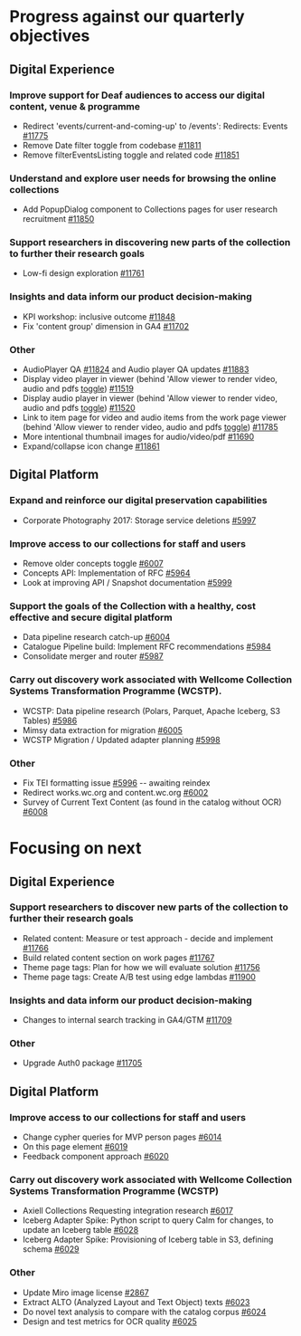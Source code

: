 # Progress against our quarterly objectives

## Digital Experience
### Improve support for Deaf audiences to access our digital content, venue & programme
- Redirect 'events/current-and-coming-up' to /events': Redirects: Events [#11775](https://github.com/wellcomecollection/wellcomecollection.org/issues/11775)
- Remove Date filter toggle from codebase [#11811](https://github.com/wellcomecollection/wellcomecollection.org/issues/11811)
- Remove filterEventsListing toggle and related code [#11851](https://github.com/wellcomecollection/wellcomecollection.org/issues/11851)

### Understand and explore user ne﻿eds for browsing the online collections
- Add PopupDialog component to Collections pages for user research recruitment [#11850](https://github.com/wellcomecollection/wellcomecollection.org/issues/11850)

### Support researchers in discovering new parts of the collection to further their research goals
- Low-fi design exploration [#11761](https://github.com/wellcomecollection/wellcomecollection.org/issues/11761)

### Insights and data inform our product decision-making
- KPI workshop: inclusive outcome [#11848](https://github.com/wellcomecollection/wellcomecollection.org/issues/11848)
- Fix 'content group' dimension in GA4 [#11702](https://github.com/wellcomecollection/wellcomecollection.org/issues/11702)

### Other
- AudioPlayer QA [#11824](https://github.com/wellcomecollection/wellcomecollection.org/issues/11824)  and Audio player QA updates [#11883](https://github.com/wellcomecollection/wellcomecollection.org/issues/11883)
- Display video player in viewer (behind 'Allow viewer to render video, audio and pdfs [toggle](https://dash.wellcomecollection.org/toggles/)) [#11519](https://github.com/wellcomecollection/wellcomecollection.org/issues/11519)
- Display audio player in viewer (behind 'Allow viewer to render video, audio and pdfs [toggle](https://dash.wellcomecollection.org/toggles/)) [#11520](https://github.com/wellcomecollection/wellcomecollection.org/issues/11520)
- Link to item page for video and audio items from the work page viewer (behind 'Allow viewer to render video, audio and pdfs [toggle](https://dash.wellcomecollection.org/toggles/)) [#11785](https://github.com/wellcomecollection/wellcomecollection.org/issues/11785)
- More intentional thumbnail images for audio/video/pdf [#11690](https://github.com/wellcomecollection/wellcomecollection.org/issues/11690)
- Expand/collapse icon change [#11861](https://github.com/wellcomecollection/wellcomecollection.org/issues/11861)

## Digital Platform
### Expand and reinforce our digital preservation capabilities
- Corporate Photography 2017: Storage service deletions [#5997](https://github.com/wellcomecollection/platform/issues/5997)

### Improve access to our collections for staff and users
- Remove older concepts toggle [#6007](https://github.com/wellcomecollection/platform/issues/6007)
- Concepts API: Implementation of RFC [#5964](https://github.com/wellcomecollection/platform/issues/5964)
- Look at improving API / Snapshot documentation [#5999](https://github.com/wellcomecollection/platform/issues/5999)

### Support the goals of the Collection with a healthy, cost effective and secure digital platform
- Data pipeline research catch-up [#6004](https://github.com/wellcomecollection/platform/issues/6004)
- Catalogue Pipeline build: Implement RFC recommendations [#5984](https://github.com/wellcomecollection/platform/issues/5984)
- Consolidate merger and router [#5987](https://github.com/wellcomecollection/platform/issues/5987)

### Carry out discovery work associated with Wellcome Collection Systems Transformation Programme (WCSTP).
- WCSTP: Data pipeline research (Polars, Parquet, Apache Iceberg, S3 Tables) [#5986](https://github.com/wellcomecollection/platform/issues/5986)
- Mimsy data extraction for migration [#6005](https://github.com/wellcomecollection/platform/issues/6005)
- WCSTP Migration / Updated adapter planning [#5998](https://github.com/wellcomecollection/platform/issues/5998)

### Other
- Fix TEI formatting issue [#5996](https://github.com/wellcomecollection/platform/issues/5996) -- awaiting reindex
- Redirect works.wc.org and content.wc.org [#6002](https://github.com/wellcomecollection/platform/issues/6002)
- Survey of Current Text Content (as found in the catalog without OCR) [#6008](https://github.com/wellcomecollection/platform/issues/6008)


# Focusing on next

## Digital Experience
### Support researchers to discover new parts of the collection to further their research goals
- Related content: Measure or test approach - decide and implement [#11766](https://github.com/wellcomecollection/wellcomecollection.org/issues/11766)
- Build related content section on work pages [#11767](https://github.com/wellcomecollection/wellcomecollection.org/issues/11767)
- Theme page tags: Plan for how we will evaluate solution [#11756](https://github.com/wellcomecollection/wellcomecollection.org/issues/11756)
- Theme page tags: Create A/B test using edge lambdas [#11900](https://github.com/wellcomecollection/wellcomecollection.org/issues/11900)

### Insights and data inform our product decision-making
- Changes to internal search tracking in GA4/GTM [#11709](https://github.com/wellcomecollection/wellcomecollection.org/issues/11709)

### Other
- Upgrade Auth0 package [#11705](https://github.com/wellcomecollection/wellcomecollection.org/issues/11705)

## Digital Platform
### Improve access to our collections for staff and users
- Change cypher queries for MVP person pages [#6014](https://github.com/wellcomecollection/platform/issues/6014)
- On this page element [#6019](https://github.com/wellcomecollection/platform/issues/6019)
- Feedback component approach [#6020](https://github.com/wellcomecollection/platform/issues/6020)

### Carry out discovery work associated with Wellcome Collection Systems Transformation Programme (WCSTP)
- Axiell Collections Requesting integration research [#6017](https://github.com/wellcomecollection/platform/issues/6017)
- Iceberg Adapter Spike: Python script to query Calm for changes, to update an Iceberg table [#6028](https://wellcomecloud.sharepoint.com/sites/wc2/DE/Presentations/Iceberg%20Adapter%20Spike:%20Python%20script%20to%20query%20Calm%20for%20changes,%20to%20update%20an%20Iceberg%20table%20#6028)
- Iceberg Adapter Spike: Provisioning of Iceberg table in S3, defining schema [#6029](https://github.com/wellcomecollection/platform/issues/6029)

### Other
- Update Miro image license [#2867](https://github.com/wellcomecollection/catalogue-pipeline/issues/2867)
- Extract ALTO (Analyzed Layout and Text Object) texts [#6023](https://github.com/wellcomecollection/platform/issues/6023)
- Do novel text analysis to compare with the catalog corpus [#6024](https://github.com/wellcomecollection/platform/issues/6024)
- Design and test metrics for OCR quality [#6025](https://github.com/wellcomecollection/platform/issues/6025)
